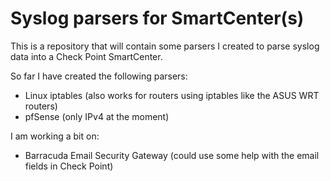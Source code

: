 # Syslog parsers for SmartCenter(s)

This is a repository that will contain some parsers I created to parse syslog data into a Check Point SmartCenter.

So far I have created  the following parsers:
- Linux iptables (also works for routers using iptables like the ASUS WRT routers)
- pfSense (only IPv4 at the moment)

I am working a bit on:
- Barracuda Email Security Gateway (could use some help with the email fields in Check Point)
